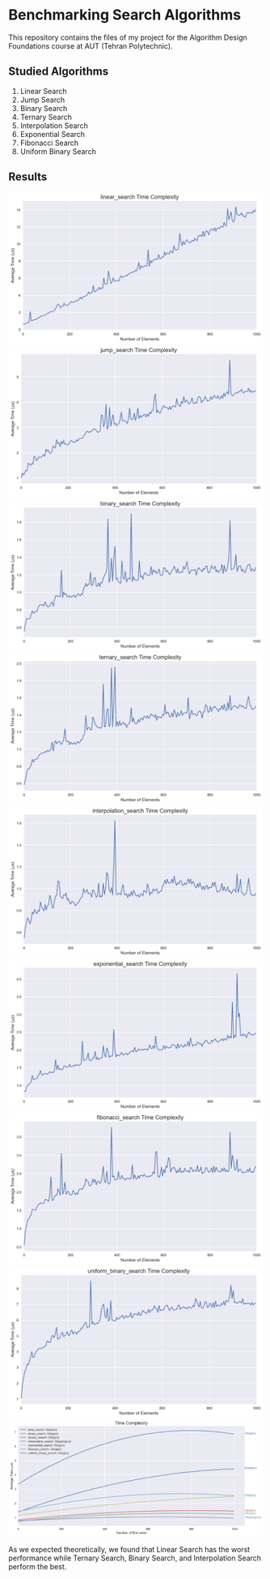 # Benchmarking Search Algorithms

This repository contains the files of my project for the Algorithm Design
Foundations course at AUT (Tehran Polytechnic).

## Studied Algorithms

1. Linear Search
2. Jump Search
3. Binary Search
4. Ternary Search
5. Interpolation Search
6. Exponential Search
7. Fibonacci Search
8. Uniform Binary Search

## Results

![Linear Search](./screenshots/linear_raw.png)
![Jump Search](./screenshots/jump_raw.png)
![Binary Search](./screenshots/binary_raw.png)
![Ternary Search](./screenshots/ternary_raw.png)
![Interpolation Search](./screenshots/interpolation_raw.png)
![Exponential Search](./screenshots/exponential_raw.png)
![Fibonacci Search](./screenshots/fibonacci_raw.png)
![Uniform Binary Search](./screenshots/uniform_binary_raw.png)
![Smoothed Results](./screenshots/smoothed.png)

As we expected theoretically, we found that Linear Search has the worst
performance while Ternary Search, Binary Search, and Interpolation Search
perform the best.
